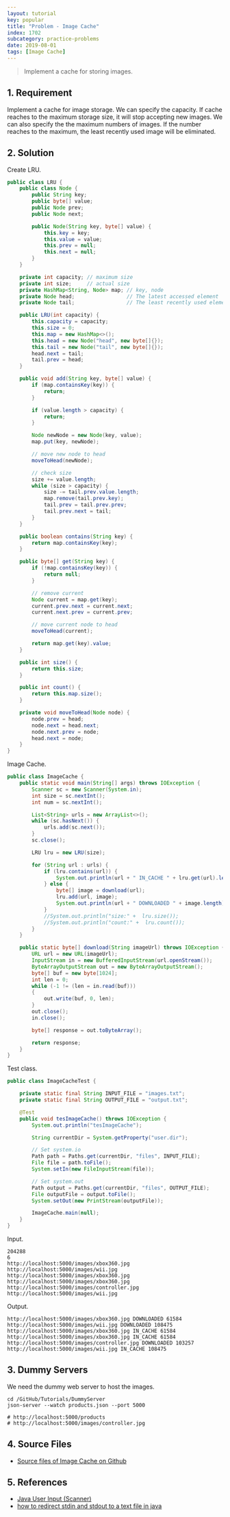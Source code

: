 ```yaml
---
layout: tutorial
key: popular
title: "Problem - Image Cache"
index: 1702
subcategory: practice-problems
date: 2019-08-01
tags: [Image Cache]
---
```


> Implement a cache for storing images.

## 1. Requirement
Implement a cache for image storage. We can specify the capacity. If cache reaches to the maximum storage size, it will stop accepting new images. We can also specify the the maximum numbers of images. If the number reaches to the maximum, the least recently used image will be eliminated.

## 2. Solution
Create LRU.
```java
public class LRU {
    public class Node {
        public String key;
        public byte[] value;
        public Node prev;
        public Node next;

        public Node(String key, byte[] value) {
            this.key = key;
            this.value = value;
            this.prev = null;
            this.next = null;
        }
    }

    private int capacity; // maximum size
    private int size;     // actual size
    private HashMap<String, Node> map; // key, node
    private Node head;                 // The latest accessed element
    private Node tail;                 // The least recently used element

    public LRU(int capacity) {
        this.capacity = capacity;
        this.size = 0;
        this.map = new HashMap<>();
        this.head = new Node("head", new byte[]{});
        this.tail = new Node("tail", new byte[]{});
        head.next = tail;
        tail.prev = head;
    }

    public void add(String key, byte[] value) {
        if (map.containsKey(key)) {
            return;
        }

        if (value.length > capacity) {
            return;
        }

        Node newNode = new Node(key, value);
        map.put(key, newNode);

        // move new node to head
        moveToHead(newNode);

        // check size
        size += value.length;
        while (size > capacity) {
            size -= tail.prev.value.length;
            map.remove(tail.prev.key);
            tail.prev = tail.prev.prev;
            tail.prev.next = tail;
        }
    }

    public boolean contains(String key) {
        return map.containsKey(key);
    }

    public byte[] get(String key) {
        if (!map.containsKey(key)) {
            return null;
        }

        // remove current
        Node current = map.get(key);
        current.prev.next = current.next;
        current.next.prev = current.prev;

        // move current node to head
        moveToHead(current);

        return map.get(key).value;
    }

    public int size() {
        return this.size;
    }

    public int count() {
        return this.map.size();
    }

    private void moveToHead(Node node) {
        node.prev = head;
        node.next = head.next;
        node.next.prev = node;
        head.next = node;
    }
}
```
Image Cache.
```java
public class ImageCache {
    public static void main(String[] args) throws IOException {
        Scanner sc = new Scanner(System.in);
        int size = sc.nextInt();
        int num = sc.nextInt();

        List<String> urls = new ArrayList<>();
        while (sc.hasNext()) {
            urls.add(sc.next());
        }
        sc.close();

        LRU lru = new LRU(size);

        for (String url : urls) {
            if (lru.contains(url)) {
                System.out.println(url + " IN_CACHE " + lru.get(url).length);
            } else {
                byte[] image = download(url);
                lru.add(url, image);
                System.out.println(url + " DOWNLOADED " + image.length);
            }
            //System.out.println("size:" +  lru.size());
            //System.out.println("count:" +  lru.count());
        }
    }

    public static byte[] download(String imageUrl) throws IOException {
        URL url = new URL(imageUrl);
        InputStream in = new BufferedInputStream(url.openStream());
        ByteArrayOutputStream out = new ByteArrayOutputStream();
        byte[] buf = new byte[1024];
        int len = 0;
        while (-1 != (len = in.read(buf)))
        {
            out.write(buf, 0, len);
        }
        out.close();
        in.close();

        byte[] response = out.toByteArray();

        return response;
    }
}
```
Test class.
```java
public class ImageCacheTest {

    private static final String INPUT_FILE = "images.txt";
    private static final String OUTPUT_FILE = "output.txt";

    @Test
    public void tesImageCache() throws IOException {
        System.out.println("tesImageCache");

        String currentDir = System.getProperty("user.dir");

        // Set system.io
        Path path = Paths.get(currentDir, "files", INPUT_FILE);
        File file = path.toFile();
        System.setIn(new FileInputStream(file));

        // Set system.out
        Path output = Paths.get(currentDir, "files", OUTPUT_FILE);
        File outputFile = output.toFile();
        System.setOut(new PrintStream(outputFile));

        ImageCache.main(null);
    }
}
```
Input.
```raw
204288
6
http://localhost:5000/images/xbox360.jpg
http://localhost:5000/images/wii.jpg
http://localhost:5000/images/xbox360.jpg
http://localhost:5000/images/xbox360.jpg
http://localhost:5000/images/controller.jpg
http://localhost:5000/images/wii.jpg
```
Output.
```raw
http://localhost:5000/images/xbox360.jpg DOWNLOADED 61584
http://localhost:5000/images/wii.jpg DOWNLOADED 108475
http://localhost:5000/images/xbox360.jpg IN_CACHE 61584
http://localhost:5000/images/xbox360.jpg IN_CACHE 61584
http://localhost:5000/images/controller.jpg DOWNLOADED 103257
http://localhost:5000/images/wii.jpg IN_CACHE 108475
```

## 3. Dummy Servers
We need the dummy web server to host the images.
```raw
cd /GitHub/Tutorials/DummyServer
json-server --watch products.json --port 5000

# http://localhost:5000/products
# http://localhost:5000/images/controller.jpg
```

## 4. Source Files
* [Source files of Image Cache on Github](https://github.com/jojozhuang/practice-problems/tree/master/image-cache)

## 5. References
* [Java User Input (Scanner)](https://www.w3schools.com/java/java_user_input.asp)
* [how to redirect stdin and stdout to a text file in java](https://stackoverflow.com/questions/23886499/how-to-redirect-stdin-and-stdout-to-a-text-file-in-java)
